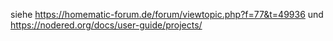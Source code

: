 siehe https://homematic-forum.de/forum/viewtopic.php?f=77&t=49936
und https://nodered.org/docs/user-guide/projects/